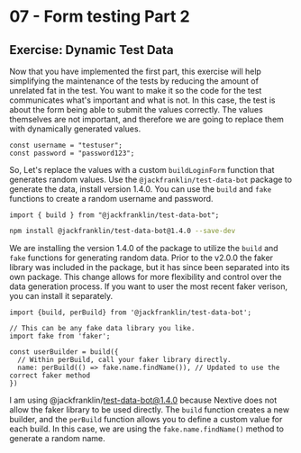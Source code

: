 # 07 - Form testing Part 2

## Exercise: Dynamic Test Data

Now that you have implemented the first part, this exercise will help simplifying the maintenance of the tests by reducing the amount of unrelated fat in the test. You want to make it so the code for the test communicates what's important and what is not. In this case, the test is about the form being able to submit the values correctly. The values themselves are not important, and therefore we are going to replace them with dynamically generated values.

```tsx
const username = "testuser";
const password = "password123";
```

So, Let's replace the values with a custom `buildLoginForm` function that generates random
values. Use the `@jackfranklin/test-data-bot` package to generate the data, install version 1.4.0. You can use the `build` and `fake` functions to create a random username and password.

```tsx
import { build } from "@jackfranklin/test-data-bot";
```


```bash
npm install @jackfranklin/test-data-bot@1.4.0 --save-dev
```

We are installing the version 1.4.0 of the package to utilize the `build` and `fake` functions for generating random data. Prior to the v2.0.0 the faker library was included in the package, but it has since been separated into its own package. This change allows for more flexibility and control over the data generation process. If you want to user the most recent faker verison, you can install it separately. 

```tsx
import {build, perBuild} from '@jackfranklin/test-data-bot';

// This can be any fake data library you like.
import fake from 'faker';

const userBuilder = build({
  // Within perBuild, call your faker library directly.
  name: perBuild(() => fake.name.findName()), // Updated to use the correct faker method
})
```
I am using @jackfranklin/test-data-bot@1.4.0 because Nextive does not allow the faker library to be used directly.
The `build` function creates a new builder, and the `perBuild` function allows you to define a custom value for each build. In this case, we are using the `fake.name.findName()` method to generate a random name.